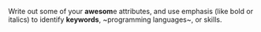 Write out some of your **awesom**e attributes, and use emphasis (like bold or italics) to identify ____keywords____, ~programming languages~, or skills. 
